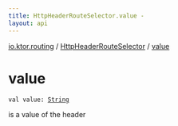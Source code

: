 ```yaml
---
title: HttpHeaderRouteSelector.value - 
layout: api
---
```


<div class='api-docs-breadcrumbs'><a href="../index.html">io.ktor.routing</a> / <a href="index.html">HttpHeaderRouteSelector</a> / <a href="./value.html">value</a></div>

# value

<div class="signature"><code><span class="keyword">val </span><span class="identifier">value</span><span class="symbol">: </span><a href="https://kotlinlang.org/api/latest/jvm/stdlib/kotlin/-string/index.html"><span class="identifier">String</span></a></code></div>

is a value of the header

